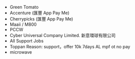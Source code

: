 

- Green Tomato
- Accenture (匯豐 App Pay Me)
- Cherrypicks (匯豐 App Pay Me)
- Maaii / M800
- PCCW
- Cyber Universal Company Limited. 新意環球有限公司
- All Support Jobs
- Toppan
    Reason: support，offer 10k 7days AL mpf ot no pay
- microwave